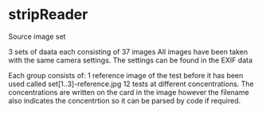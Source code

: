 # stripReader
Source image set

3 sets of daata each consisting of 37 images
All images have been taken with the same camera settings. The settings can be found in the EXIF data

Each group consists of:
1 reference image of the test before it has been used called set[1..3]-reference.jpg
12 tests at different concentrations.
The concentrations are written on the card in the image however the filename also indicates the
concentrtion so it can be parsed by code if required.


